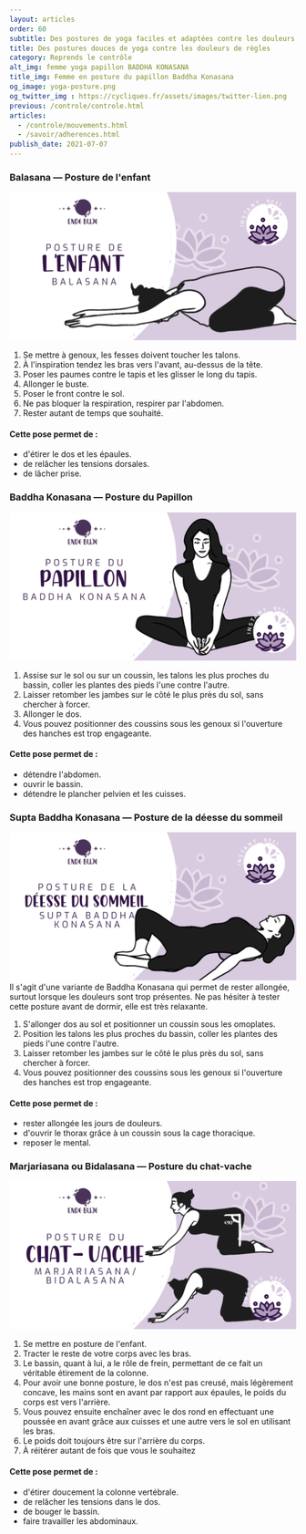 ```yaml
---
layout: articles
order: 60
subtitle: Des postures de yoga faciles et adaptées contre les douleurs de règles et d'endométriose.
title: Des postures douces de yoga contre les douleurs de règles
category: Reprends le contrôle
alt_img: femme yoga papillon BADDHA KONASANA
title_img: Femme en posture du papillon Baddha Konasana
og_image: yoga-posture.png
og_twitter_img : https://cycliques.fr/assets/images/twitter-lien.png
previous: /controle/controle.html
articles:
  - /controle/mouvements.html
  - /savoir/adherences.html
publish_date: 2021-07-07
---
```

### Balasana — Posture de l'enfant
![Baddha Konasana, posture du Papillon, yoga, endobujo, endométriose, règles](/assets/images/articles/balasana.png)
1. Se mettre à genoux, les fesses doivent toucher les talons.
2. À l'inspiration tendez les bras vers l'avant, au-dessus de la tête.
3. Poser les paumes contre le tapis et les glisser le long du tapis.
4. Allonger le buste.
5. Poser le front contre le sol.
6. Ne pas bloquer la respiration, respirer par l'abdomen.
7. Rester autant de temps que souhaité.

#### Cette pose permet de :
- d'étirer le dos et les épaules.
- de relâcher les tensions dorsales.
- de lâcher prise.

### Baddha Konasana — Posture du Papillon
![Baddha Konasana, posture du Papillon, yoga, endobujo, endométriose, règles](/assets/images/articles/baddha-konasana.png)
1. Assise sur le sol ou sur un coussin, les talons les plus proches du bassin, coller les plantes des pieds l'une contre l'autre.
2. Laisser retomber les jambes sur le côté le plus près du sol, sans chercher à forcer.
3. Allonger le dos.
4. Vous pouvez positionner des coussins sous les genoux si l'ouverture des hanches est trop engageante.

#### Cette pose permet de :
- détendre l'abdomen.
- ouvrir le bassin.
- détendre le plancher pelvien et les cuisses.

### Supta Baddha Konasana — Posture de la déesse du sommeil
![Supta Baddha Konasana, posture de la déesse du sommeil, yoga, endobujo, endométriose, règles](/assets/images/articles/supta-baddha-konasana.png)
Il s'agit d'une variante de Baddha Konasana qui permet de rester allongée, surtout lorsque les douleurs sont trop présentes. Ne pas hésiter à tester cette posture avant de dormir, elle est très relaxante.
1. S'allonger dos au sol et positionner un coussin sous les omoplates.
2. Position les talons les plus proches du bassin, coller les plantes des pieds l'une contre l'autre.
3. Laisser retomber les jambes sur le côté le plus près du sol, sans chercher à forcer.
4. Vous pouvez positionner des coussins sous les genoux si l'ouverture des hanches est trop engageante.

#### Cette pose permet de :
- rester allongée les jours de douleurs.
- d'ouvrir le thorax grâce à un coussin sous la cage thoracique.
- reposer le mental.

### Marjariasana ou Bidalasana — Posture du chat-vache
![Bidalasana, Marjariasana, posture du chat-vache, yoga, endobujo, endométriose, règles](/assets/images/articles/bidalasana.png)
1. Se mettre en posture de l'enfant.
2. Tracter le reste de votre corps avec les bras.
3. Le bassin, quant à lui, a le rôle de frein, permettant de ce fait un véritable étirement de la colonne.
4. Pour avoir une bonne posture, le dos n'est pas creusé, mais légèrement concave, les mains sont en avant par rapport aux épaules, le poids du corps est vers l'arrière.
5. Vous pouvez ensuite enchaîner avec le dos rond en effectuant une poussée en avant grâce aux cuisses et une autre vers le sol en utilisant les bras.
6. Le poids doit toujours être sur l'arrière du corps.
7. À réitérer autant de fois que vous le souhaitez

#### Cette pose permet de :
- d'étirer doucement la colonne vertébrale.
- de relâcher les tensions dans le dos.
- de bouger le bassin.
- faire travailler les abdominaux.